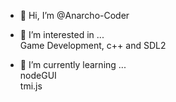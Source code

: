 - 👋 Hi, I’m @Anarcho-Coder
- 👀 I’m interested in ...\
    Game Development, c++ and SDL2

- 🌱 I’m currently learning ...\
    nodeGUI\
    tmi.js

<!---
- 💞️ I’m looking to collaborate on ...
- 📫 How to reach me ...
Anarcho-Coder/Anarcho-Coder is a ✨ special ✨ repository because its `README.md` (this file) appears on your GitHub profile.
You can click the Preview link to take a look at your changes.
--->
